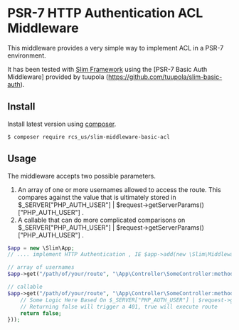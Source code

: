 # PSR-7 HTTP Authentication ACL Middleware

This middleware provides a very simple way to implement ACL in a PSR-7 environment.

It has been tested  with [Slim Framework](http://www.slimframework.com/) using the [PSR-7 Basic Auth Middleware] provided by tuupola (https://github.com/tuupola/slim-basic-auth).

## Install

Install latest version using [composer](https://getcomposer.org/).

```
$ composer require rcs_us/slim-middleware-basic-acl
```

## Usage

The middleware accepts two possible parameters. 

1. An array of one or more usernames allowed to access the route. This compares against the value that is ultimately stored in $_SERVER["PHP_AUTH_USER"] | $request->getServerParams()["PHP_AUTH_USER"] .
2. A callable that can do more complicated comparisons on $_SERVER["PHP_AUTH_USER"] | $request->getServerParams()["PHP_AUTH_USER"] .

```php
$app = new \Slim\App;
// .... implement HTTP Authentication , IE $app->add(new \Slim\Middleware\HttpBasicAuthentication( ... 

// array of usernames
$app->get("/path/of/your/route", "\App\Controller\SomeController:methodToCall")->add(new \Slim\Middleware\HttpBasicACL(["username1", "username2"]));

// callable
$app->get("/path/of/your/route", "\App\Controller\SomeController:methodToCall")->add(new \Slim\Middleware\HttpBasicACL(function ($request, $response) {
    // Some Logic Here Based On $_SERVER["PHP_AUTH_USER"] | $request->getServerParams()["PHP_AUTH_USER"] .
    // Returning false will trigger a 401, true will execute route
    return false;
}));

```


